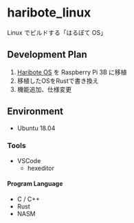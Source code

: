# haribote_linux
Linux でビルドする「はるぼて OS」

## Development Plan
1. [Haribote OS](https://amzn.to/3mhoOD3) を Raspberry Pi 3B に移植
2. 移植したOSをRustで書き換え
3. 機能追加、仕様変更

## Environment
- Ubuntu 18.04

### Tools
- VSCode
  - hexeditor
  
#### Program Language
- C / C++
- Rust
- NASM